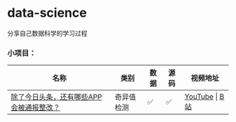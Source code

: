# data-science

分享自己数据科学的学习过程



### 小项目：

| 名称                                                         | 类别       | 数据 | 源码 | 视频地址                                                     |
| ------------------------------------------------------------ | ---------- | ---- | ---- | ------------------------------------------------------------ |
| [除了今日头条，还有哪些APP会被通报整改？](./android_malware_analysis) | 奇异值检测 | ✅    | ✅    | [YouTube](https://www.youtube.com/watch?v=lqpObIe-sM8&t=9s) \| [B站](https://www.bilibili.com/video/BV1Wq4y1s7XU) |

